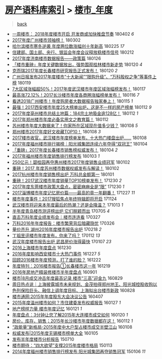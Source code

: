 [房产语料库索引](../../README.md)  > [楼市_年度](楼市_年度.md)
====
> [back](../README.md)

- [一周楼市： 2018年度楼市开启 开发商或加快推盘节奏](http://jkwz.applinzi.com/ittc/7087394523380712454.html#%E4%B8%80%E5%91%A8%E6%A5%BC%E5%B8%82%EF%BC%9A+2018%E5%B9%B4%E5%BA%A6%E6%A5%BC%E5%B8%82%E5%BC%80%E5%90%AF+%E5%BC%80%E5%8F%91%E5%95%86%E6%88%96%E5%8A%A0%E5%BF%AB%E6%8E%A8%E7%9B%98%E8%8A%82%E5%A5%8F) 180402 *6* 
- [2017年度广州楼市领袖榜！](http://jkwz.applinzi.com/ittc/7075927693592101899.html#2017%E5%B9%B4%E5%BA%A6%E5%B9%BF%E5%B7%9E%E6%A5%BC%E5%B8%82%E9%A2%86%E8%A2%96%E6%A6%9C%EF%BC%81) 180302  
- [哈尔滨楼市寒冬逆袭 年度两位数涨幅创十年新高](http://jkwz.applinzi.com/ittc/7073929032481899526.html#%E5%93%88%E5%B0%94%E6%BB%A8%E6%A5%BC%E5%B8%82%E5%AF%92%E5%86%AC%E9%80%86%E8%A2%AD+%E5%B9%B4%E5%BA%A6%E4%B8%A4%E4%BD%8D%E6%95%B0%E6%B6%A8%E5%B9%85%E5%88%9B%E5%8D%81%E5%B9%B4%E6%96%B0%E9%AB%98) 180225 *17* 
- [住建部、国土部、央行、银监会年度会议释放稳楼市信号](http://jkwz.applinzi.com/ittc/7069118439908443147.html#%E4%BD%8F%E5%BB%BA%E9%83%A8%E3%80%81%E5%9B%BD%E5%9C%9F%E9%83%A8%E3%80%81%E5%A4%AE%E8%A1%8C%E3%80%81%E9%93%B6%E7%9B%91%E4%BC%9A%E5%B9%B4%E5%BA%A6%E4%BC%9A%E8%AE%AE%E9%87%8A%E6%94%BE%E7%A8%B3%E6%A5%BC%E5%B8%82%E4%BF%A1%E5%8F%B7) 180212  
- [2017年度济南楼市数据报告——政策篇](http://jkwz.applinzi.com/ittc/7062859432034042887.html#2017%E5%B9%B4%E5%BA%A6%E6%B5%8E%E5%8D%97%E6%A5%BC%E5%B8%82%E6%95%B0%E6%8D%AE%E6%8A%A5%E5%91%8A%E2%80%94%E2%80%94%E6%94%BF%E7%AD%96%E7%AF%87) 180126  
- [「楼市重磅」年度关键数据放出，强势围观桂林楼市新走势](http://jkwz.applinzi.com/ittc/7060735792240919563.html#%E3%80%8C%E6%A5%BC%E5%B8%82%E9%87%8D%E7%A3%85%E3%80%8D%E5%B9%B4%E5%BA%A6%E5%85%B3%E9%94%AE%E6%95%B0%E6%8D%AE%E6%94%BE%E5%87%BA%EF%BC%8C%E5%BC%BA%E5%8A%BF%E5%9B%B4%E8%A7%82%E6%A1%82%E6%9E%97%E6%A5%BC%E5%B8%82%E6%96%B0%E8%B5%B0%E5%8A%BF) 180120 *4* 
- [克而瑞2017年度长春楼市研究报告正式发布！](http://jkwz.applinzi.com/ittc/7060510345284551686.html#%E5%85%8B%E8%80%8C%E7%91%9E2017%E5%B9%B4%E5%BA%A6%E9%95%BF%E6%98%A5%E6%A5%BC%E5%B8%82%E7%A0%94%E7%A9%B6%E6%8A%A5%E5%91%8A%E6%AD%A3%E5%BC%8F%E5%8F%91%E5%B8%83%EF%BC%81) 180120 *2* 
- [广州日报发布2017年度楼市“十大新闻”“限购升级”、“万科股权之争”等事件上榜](http://jkwz.applinzi.com/ittc/7060211689117451274.html#%E5%B9%BF%E5%B7%9E%E6%97%A5%E6%8A%A5%E5%8F%91%E5%B8%832017%E5%B9%B4%E5%BA%A6%E6%A5%BC%E5%B8%82%E2%80%9C%E5%8D%81%E5%A4%A7%E6%96%B0%E9%97%BB%E2%80%9D%E2%80%9C%E9%99%90%E8%B4%AD%E5%8D%87%E7%BA%A7%E2%80%9D%E3%80%81%E2%80%9C%E4%B8%87%E7%A7%91%E8%82%A1%E6%9D%83%E4%B9%8B%E4%BA%89%E2%80%9D%E7%AD%89%E4%BA%8B%E4%BB%B6%E4%B8%8A%E6%A6%9C) 180119  
- [7大区域涨幅超50%！2017年度武汉楼市年度区域涨幅榜发布！](http://jkwz.applinzi.com/ittc/7059569062080676874.html#7%E5%A4%A7%E5%8C%BA%E5%9F%9F%E6%B6%A8%E5%B9%85%E8%B6%8550%25%EF%BC%812017%E5%B9%B4%E5%BA%A6%E6%AD%A6%E6%B1%89%E6%A5%BC%E5%B8%82%E5%B9%B4%E5%BA%A6%E5%8C%BA%E5%9F%9F%E6%B6%A8%E5%B9%85%E6%A6%9C%E5%8F%91%E5%B8%83%EF%BC%81) 180117  
- [最高涨72.12%！2017长沙楼市年度各商圈涨幅榜单发布！](http://jkwz.applinzi.com/ittc/7059121265367843857.html#%E6%9C%80%E9%AB%98%E6%B6%A872.12%25%EF%BC%812017%E9%95%BF%E6%B2%99%E6%A5%BC%E5%B8%82%E5%B9%B4%E5%BA%A6%E5%90%84%E5%95%86%E5%9C%88%E6%B6%A8%E5%B9%85%E6%A6%9C%E5%8D%95%E5%8F%91%E5%B8%83%EF%BC%81) 180116 *7* 
- [看透2018广州楼市！年度购房者大数据报告独家奉上！](http://jkwz.applinzi.com/ittc/7058889518281655307.html#%E7%9C%8B%E9%80%8F2018%E5%B9%BF%E5%B7%9E%E6%A5%BC%E5%B8%82%EF%BC%81%E5%B9%B4%E5%BA%A6%E8%B4%AD%E6%88%BF%E8%80%85%E5%A4%A7%E6%95%B0%E6%8D%AE%E6%8A%A5%E5%91%8A%E7%8B%AC%E5%AE%B6%E5%A5%89%E4%B8%8A%EF%BC%81) 180115 *1* 
- [最强！2017西安楼市年度25大榜单出炉，这是不一样的房产榜单](http://jkwz.applinzi.com/ittc/7057797197670646790.html#%E6%9C%80%E5%BC%BA%EF%BC%812017%E8%A5%BF%E5%AE%89%E6%A5%BC%E5%B8%82%E5%B9%B4%E5%BA%A625%E5%A4%A7%E6%A6%9C%E5%8D%95%E5%87%BA%E7%82%89%EF%BC%8C%E8%BF%99%E6%98%AF%E4%B8%8D%E4%B8%80%E6%A0%B7%E7%9A%84%E6%88%BF%E4%BA%A7%E6%A6%9C%E5%8D%95) 180112 *9* 
- [2017年度亳州楼市总结土地篇：184宗土地吸金逾128亿！](http://jkwz.applinzi.com/ittc/7057686194727420944.html#2017%E5%B9%B4%E5%BA%A6%E4%BA%B3%E5%B7%9E%E6%A5%BC%E5%B8%82%E6%80%BB%E7%BB%93%E5%9C%9F%E5%9C%B0%E7%AF%87%EF%BC%9A184%E5%AE%97%E5%9C%9F%E5%9C%B0%E5%90%B8%E9%87%91%E9%80%BE128%E4%BA%BF%EF%BC%81) 180112 *1* 
- [2017年郑州楼市年度必备实用文之教育篇！](http://jkwz.applinzi.com/ittc/7057627686728369162.html#2017%E5%B9%B4%E9%83%91%E5%B7%9E%E6%A5%BC%E5%B8%82%E5%B9%B4%E5%BA%A6%E5%BF%85%E5%A4%87%E5%AE%9E%E7%94%A8%E6%96%87%E4%B9%8B%E6%95%99%E8%82%B2%E7%AF%87%EF%BC%81) 180112  
- [苏州楼市年度大数据来了！你家所在区域现在值多少钱？](http://jkwz.applinzi.com/ittc/7056222370220475408.html#%E8%8B%8F%E5%B7%9E%E6%A5%BC%E5%B8%82%E5%B9%B4%E5%BA%A6%E5%A4%A7%E6%95%B0%E6%8D%AE%E6%9D%A5%E4%BA%86%EF%BC%81%E4%BD%A0%E5%AE%B6%E6%89%80%E5%9C%A8%E5%8C%BA%E5%9F%9F%E7%8E%B0%E5%9C%A8%E5%80%BC%E5%A4%9A%E5%B0%91%E9%92%B1%EF%BC%9F) 180108 *5* 
- [郑州楼市2017年度好文收藏TOP10！](http://jkwz.applinzi.com/ittc/7056158096794059783.html#%E9%83%91%E5%B7%9E%E6%A5%BC%E5%B8%822017%E5%B9%B4%E5%BA%A6%E5%A5%BD%E6%96%87%E6%94%B6%E8%97%8FTOP10%EF%BC%81) 180108 *3* 
- [2017楼市收官，武汉楼市年度榜单发布，十大热门楼盘出炉……](http://jkwz.applinzi.com/ittc/7056154165993014283.html#2017%E6%A5%BC%E5%B8%82%E6%94%B6%E5%AE%98%EF%BC%8C%E6%AD%A6%E6%B1%89%E6%A5%BC%E5%B8%82%E5%B9%B4%E5%BA%A6%E6%A6%9C%E5%8D%95%E5%8F%91%E5%B8%83%EF%BC%8C%E5%8D%81%E5%A4%A7%E7%83%AD%E9%97%A8%E6%A5%BC%E7%9B%98%E5%87%BA%E7%82%89%E2%80%A6%E2%80%A6) 180108  
- [2017年度福州楼市排行揭榜｜阳光城集团连续六年夺得“双冠王”](http://jkwz.applinzi.com/ittc/7054671509543453702.html#2017%E5%B9%B4%E5%BA%A6%E7%A6%8F%E5%B7%9E%E6%A5%BC%E5%B8%82%E6%8E%92%E8%A1%8C%E6%8F%AD%E6%A6%9C%EF%BD%9C%E9%98%B3%E5%85%89%E5%9F%8E%E9%9B%86%E5%9B%A2%E8%BF%9E%E7%BB%AD%E5%85%AD%E5%B9%B4%E5%A4%BA%E5%BE%97%E2%80%9C%E5%8F%8C%E5%86%A0%E7%8E%8B%E2%80%9D) 180104  
- [「重磅」2017年度长春楼市销售榜权威发布！](http://jkwz.applinzi.com/ittc/7054648552234419206.html#%E3%80%8C%E9%87%8D%E7%A3%85%E3%80%8D2017%E5%B9%B4%E5%BA%A6%E9%95%BF%E6%98%A5%E6%A5%BC%E5%B8%82%E9%94%80%E5%94%AE%E6%A6%9C%E6%9D%83%E5%A8%81%E5%8F%91%E5%B8%83%EF%BC%81) 180104 *2* 
- [2017年福州楼市年度销售排行榜发布](http://jkwz.applinzi.com/ittc/7054288757803451409.html#2017%E5%B9%B4%E7%A6%8F%E5%B7%9E%E6%A5%BC%E5%B8%82%E5%B9%B4%E5%BA%A6%E9%94%80%E5%94%AE%E6%8E%92%E8%A1%8C%E6%A6%9C%E5%8F%91%E5%B8%83) 180103 *1* 
- [250亿元！碧桂园再夺惠州楼市2017年度销售业绩冠军](http://jkwz.applinzi.com/ittc/7054028502460793863.html#250%E4%BA%BF%E5%85%83%EF%BC%81%E7%A2%A7%E6%A1%82%E5%9B%AD%E5%86%8D%E5%A4%BA%E6%83%A0%E5%B7%9E%E6%A5%BC%E5%B8%822017%E5%B9%B4%E5%BA%A6%E9%94%80%E5%94%AE%E4%B8%9A%E7%BB%A9%E5%86%A0%E5%86%9B) 180102  
- [重磅！2017 年度苏州楼市数据权威发布与解读！](http://jkwz.applinzi.com/ittc/7053909056211649543.html#%E9%87%8D%E7%A3%85%EF%BC%812017+%E5%B9%B4%E5%BA%A6%E8%8B%8F%E5%B7%9E%E6%A5%BC%E5%B8%82%E6%95%B0%E6%8D%AE%E6%9D%83%E5%A8%81%E5%8F%91%E5%B8%83%E4%B8%8E%E8%A7%A3%E8%AF%BB%EF%BC%81) 180102  
- [2017杭州楼市年度销售榜出炉 万科总金额第一](http://jkwz.applinzi.com/ittc/7053590578682397703.html#2017%E6%9D%AD%E5%B7%9E%E6%A5%BC%E5%B8%82%E5%B9%B4%E5%BA%A6%E9%94%80%E5%94%AE%E6%A6%9C%E5%87%BA%E7%82%89+%E4%B8%87%E7%A7%91%E6%80%BB%E9%87%91%E9%A2%9D%E7%AC%AC%E4%B8%80) 180101  
- [重磅！2017武汉楼市年度销量TOP10榜单发布！](http://jkwz.applinzi.com/ittc/7052866230770205713.html#%E9%87%8D%E7%A3%85%EF%BC%812017%E6%AD%A6%E6%B1%89%E6%A5%BC%E5%B8%82%E5%B9%B4%E5%BA%A6%E9%94%80%E9%87%8FTOP10%E6%A6%9C%E5%8D%95%E5%8F%91%E5%B8%83%EF%BC%81) 171230 *2* 
- [2017年度东莞楼市政策大盘点，密密麻麻全是“限”](http://jkwz.applinzi.com/ittc/7052810759032013840.html#2017%E5%B9%B4%E5%BA%A6%E4%B8%9C%E8%8E%9E%E6%A5%BC%E5%B8%82%E6%94%BF%E7%AD%96%E5%A4%A7%E7%9B%98%E7%82%B9%EF%BC%8C%E5%AF%86%E5%AF%86%E9%BA%BB%E9%BA%BB%E5%85%A8%E6%98%AF%E2%80%9C%E9%99%90%E2%80%9D) 171230 *1* 
- [2017淄博楼市年度记忆房价篇——最高的竟一年翻番！](http://jkwz.applinzi.com/ittc/7051431326643651600.html#2017%E6%B7%84%E5%8D%9A%E6%A5%BC%E5%B8%82%E5%B9%B4%E5%BA%A6%E8%AE%B0%E5%BF%86%E6%88%BF%E4%BB%B7%E7%AF%87%E2%80%94%E2%80%94%E6%9C%80%E9%AB%98%E7%9A%84%E7%AB%9F%E4%B8%80%E5%B9%B4%E7%BF%BB%E7%95%AA%EF%BC%81) 171227 *11* 
- [楼市年度事件！2017搜狐焦点年终特辑即将开启](http://jkwz.applinzi.com/ittc/7039571750059246609.html#%E6%A5%BC%E5%B8%82%E5%B9%B4%E5%BA%A6%E4%BA%8B%E4%BB%B6%EF%BC%812017%E6%90%9C%E7%8B%90%E7%84%A6%E7%82%B9%E5%B9%B4%E7%BB%88%E7%89%B9%E8%BE%91%E5%8D%B3%E5%B0%86%E5%BC%80%E5%90%AF) 171124  
- [武汉楼市将迎来本年度最后的热潮？还是会降温？](http://jkwz.applinzi.com/ittc/7023842670315832336.html#%E6%AD%A6%E6%B1%89%E6%A5%BC%E5%B8%82%E5%B0%86%E8%BF%8E%E6%9D%A5%E6%9C%AC%E5%B9%B4%E5%BA%A6%E6%9C%80%E5%90%8E%E7%9A%84%E7%83%AD%E6%BD%AE%EF%BC%9F%E8%BF%98%E6%98%AF%E4%BC%9A%E9%99%8D%E6%B8%A9%EF%BC%9F) 171013 *1* 
- [半年度青岛楼市测评榜出炉 它们脱颖而出](http://jkwz.applinzi.com/ittc/6986889785707594756.html#%E5%8D%8A%E5%B9%B4%E5%BA%A6%E9%9D%92%E5%B2%9B%E6%A5%BC%E5%B8%82%E6%B5%8B%E8%AF%84%E6%A6%9C%E5%87%BA%E7%82%89+%E5%AE%83%E4%BB%AC%E8%84%B1%E9%A2%96%E8%80%8C%E5%87%BA) 170705 *4* 
- [直击万科年度业绩发布会｜楼市连连看](http://jkwz.applinzi.com/ittc/6949721786571817989.html#%E7%9B%B4%E5%87%BB%E4%B8%87%E7%A7%91%E5%B9%B4%E5%BA%A6%E4%B8%9A%E7%BB%A9%E5%8F%91%E5%B8%83%E4%BC%9A%EF%BD%9C%E6%A5%BC%E5%B8%82%E8%BF%9E%E8%BF%9E%E7%9C%8B) 170327  
- [万科2016年年度报告：楼市繁荣背后暗藏隐忧](http://jkwz.applinzi.com/ittc/6949450387605160965.html#%E4%B8%87%E7%A7%912016%E5%B9%B4%E5%B9%B4%E5%BA%A6%E6%8A%A5%E5%91%8A%EF%BC%9A%E6%A5%BC%E5%B8%82%E7%B9%81%E8%8D%A3%E8%83%8C%E5%90%8E%E6%9A%97%E8%97%8F%E9%9A%90%E5%BF%A7) 170326  
- [量价齐升 湖州2016年度楼市报告出炉](http://jkwz.applinzi.com/ittc/6935819819487331333.html#%E9%87%8F%E4%BB%B7%E9%BD%90%E5%8D%87+%E6%B9%96%E5%B7%9E2016%E5%B9%B4%E5%BA%A6%E6%A5%BC%E5%B8%82%E6%8A%A5%E5%91%8A%E5%87%BA%E7%82%89) 170218 *2* 
- [丁祖昱评楼市年度发布，你来了吗？](http://jkwz.applinzi.com/ittc/6922146557314204676.html#%E4%B8%81%E7%A5%96%E6%98%B1%E8%AF%84%E6%A5%BC%E5%B8%82%E5%B9%B4%E5%BA%A6%E5%8F%91%E5%B8%83%EF%BC%8C%E4%BD%A0%E6%9D%A5%E4%BA%86%E5%90%97%EF%BC%9F) 170112 *13* 
- [武汉年度楼市报告出炉 武昌房价涨得最快](http://jkwz.applinzi.com/ittc/6920442448458548228.html#%E6%AD%A6%E6%B1%89%E5%B9%B4%E5%BA%A6%E6%A5%BC%E5%B8%82%E6%8A%A5%E5%91%8A%E5%87%BA%E7%82%89+%E6%AD%A6%E6%98%8C%E6%88%BF%E4%BB%B7%E6%B6%A8%E5%BE%97%E6%9C%80%E5%BF%AB) 170107 *23* 
- [2016上海楼市年度盘点](http://jkwz.applinzi.com/ittc/6917482839590568965.html#2016%E4%B8%8A%E6%B5%B7%E6%A5%BC%E5%B8%82%E5%B9%B4%E5%BA%A6%E7%9B%98%E7%82%B9) 161230  
- [2016年度影响西安楼市十大热门事件](http://jkwz.applinzi.com/ittc/6916226502344836100.html#2016%E5%B9%B4%E5%BA%A6%E5%BD%B1%E5%93%8D%E8%A5%BF%E5%AE%89%E6%A5%BC%E5%B8%82%E5%8D%81%E5%A4%A7%E7%83%AD%E9%97%A8%E4%BA%8B%E4%BB%B6) 161227 *5* 
- [回顾2016楼市年度预测，打了谁的脸？](http://jkwz.applinzi.com/ittc/6914404992151979012.html#%E5%9B%9E%E9%A1%BE2016%E6%A5%BC%E5%B8%82%E5%B9%B4%E5%BA%A6%E9%A2%84%E6%B5%8B%EF%BC%8C%E6%89%93%E4%BA%86%E8%B0%81%E7%9A%84%E8%84%B8%EF%BC%9F) 161222  
- [年度特刊：2016楼市报告①长春楼市这一年](http://jkwz.applinzi.com/ittc/6913357674644505605.html#%E5%B9%B4%E5%BA%A6%E7%89%B9%E5%88%8A%EF%BC%9A2016%E6%A5%BC%E5%B8%82%E6%8A%A5%E5%91%8A%E2%91%A0%E9%95%BF%E6%98%A5%E6%A5%BC%E5%B8%82%E8%BF%99%E4%B8%80%E5%B9%B4) 161219  
- [2016年房地产精装修楼市半年度盘点](http://jkwz.applinzi.com/ittc/6872917116520498181.html#2016%E5%B9%B4%E6%88%BF%E5%9C%B0%E4%BA%A7%E7%B2%BE%E8%A3%85%E4%BF%AE%E6%A5%BC%E5%B8%82%E5%8D%8A%E5%B9%B4%E5%BA%A6%E7%9B%98%E7%82%B9) 160901  
- [楼市|8月成交冲击年度最高记录 楼市“三高”迎金九](http://jkwz.applinzi.com/ittc/6871821337840059396.html#%E6%A5%BC%E5%B8%82%7C8%E6%9C%88%E6%88%90%E4%BA%A4%E5%86%B2%E5%87%BB%E5%B9%B4%E5%BA%A6%E6%9C%80%E9%AB%98%E8%AE%B0%E5%BD%95+%E6%A5%BC%E5%B8%82%E2%80%9C%E4%B8%89%E9%AB%98%E2%80%9D%E8%BF%8E%E9%87%91%E4%B9%9D) 160829  
- [周日热点说｜上海披露城市未来规划、金茂拍得郑州地王、阳光城控股收购以色列保险巨头、融信上调年度目标、上海拟出台楼市新政](http://jkwz.applinzi.com/ittc/6871308797942957061.html#%E5%91%A8%E6%97%A5%E7%83%AD%E7%82%B9%E8%AF%B4%EF%BD%9C%E4%B8%8A%E6%B5%B7%E6%8A%AB%E9%9C%B2%E5%9F%8E%E5%B8%82%E6%9C%AA%E6%9D%A5%E8%A7%84%E5%88%92%E3%80%81%E9%87%91%E8%8C%82%E6%8B%8D%E5%BE%97%E9%83%91%E5%B7%9E%E5%9C%B0%E7%8E%8B%E3%80%81%E9%98%B3%E5%85%89%E5%9F%8E%E6%8E%A7%E8%82%A1%E6%94%B6%E8%B4%AD%E4%BB%A5%E8%89%B2%E5%88%97%E4%BF%9D%E9%99%A9%E5%B7%A8%E5%A4%B4%E3%80%81%E8%9E%8D%E4%BF%A1%E4%B8%8A%E8%B0%83%E5%B9%B4%E5%BA%A6%E7%9B%AE%E6%A0%87%E3%80%81%E4%B8%8A%E6%B5%B7%E6%8B%9F%E5%87%BA%E5%8F%B0%E6%A5%BC%E5%B8%82%E6%96%B0%E6%94%BF) 160828  
- [楼市通网:2015年年度股东大会决议公告](http://jkwz.applinzi.com/ittc/6818390217010447365.html#%E6%A5%BC%E5%B8%82%E9%80%9A%E7%BD%91%3A2015%E5%B9%B4%E5%B9%B4%E5%BA%A6%E8%82%A1%E4%B8%9C%E5%A4%A7%E4%BC%9A%E5%86%B3%E8%AE%AE%E5%85%AC%E5%91%8A) 160407  
- [2015年度温州楼市如何？市住建委发布权威报告](http://jkwz.applinzi.com/ittc/6792055007721554948.html#2015%E5%B9%B4%E5%BA%A6%E6%B8%A9%E5%B7%9E%E6%A5%BC%E5%B8%82%E5%A6%82%E4%BD%95%EF%BC%9F%E5%B8%82%E4%BD%8F%E5%BB%BA%E5%A7%94%E5%8F%91%E5%B8%83%E6%9D%83%E5%A8%81%E6%8A%A5%E5%91%8A) 160127 *1* 
- [地产榜样力量 楼市年度记忆](http://jkwz.applinzi.com/ittc/6789718205916513284.html#%E5%9C%B0%E4%BA%A7%E6%A6%9C%E6%A0%B7%E5%8A%9B%E9%87%8F+%E6%A5%BC%E5%B8%82%E5%B9%B4%E5%BA%A6%E8%AE%B0%E5%BF%86) 160121 *1* 
- [年度盘点：3分钟让您了解2015年大连楼市成交如何](http://jkwz.applinzi.com/ittc/6789470991386412036.html#%E5%B9%B4%E5%BA%A6%E7%9B%98%E7%82%B9%EF%BC%9A3%E5%88%86%E9%92%9F%E8%AE%A9%E6%82%A8%E4%BA%86%E8%A7%A32015%E5%B9%B4%E5%A4%A7%E8%BF%9E%E6%A5%BC%E5%B8%82%E6%88%90%E4%BA%A4%E5%A6%82%E4%BD%95) 160120 *1* 
- [房价，库存，销售；2015年长沙楼市年度数据都在这！](http://jkwz.applinzi.com/ittc/6786451337218884612.html#%E6%88%BF%E4%BB%B7%EF%BC%8C%E5%BA%93%E5%AD%98%EF%BC%8C%E9%94%80%E5%94%AE%EF%BC%9B2015%E5%B9%B4%E9%95%BF%E6%B2%99%E6%A5%BC%E5%B8%82%E5%B9%B4%E5%BA%A6%E6%95%B0%E6%8D%AE%E9%83%BD%E5%9C%A8%E8%BF%99%EF%BC%81) 160112 *1* 
- [“政能量”新格局-2015年度中大户型占楼市成交半壁江山](http://jkwz.applinzi.com/ittc/6785007251769263108.html#%E2%80%9C%E6%94%BF%E8%83%BD%E9%87%8F%E2%80%9D%E6%96%B0%E6%A0%BC%E5%B1%80-2015%E5%B9%B4%E5%BA%A6%E4%B8%AD%E5%A4%A7%E6%88%B7%E5%9E%8B%E5%8D%A0%E6%A5%BC%E5%B8%82%E6%88%90%E4%BA%A4%E5%8D%8A%E5%A3%81%E6%B1%9F%E5%B1%B1) 160108  
- [权威发布|2015年度无锡楼市榜单大全](http://jkwz.applinzi.com/ittc/6783773821194732549.html#%E6%9D%83%E5%A8%81%E5%8F%91%E5%B8%83%7C2015%E5%B9%B4%E5%BA%A6%E6%97%A0%E9%94%A1%E6%A5%BC%E5%B8%82%E6%A6%9C%E5%8D%95%E5%A4%A7%E5%85%A8) 160105  
- [发布半年度楼市分析报告](http://jkwz.applinzi.com/ittc/547650615030010730.html#%E5%8F%91%E5%B8%83%E5%8D%8A%E5%B9%B4%E5%BA%A6%E6%A5%BC%E5%B8%82%E5%88%86%E6%9E%90%E6%8A%A5%E5%91%8A) 150710  
- [楼市期待：“四大欲望”支撑2015年度楼市格局](http://jkwz.applinzi.com/ittc/547650611386051822.html#%E6%A5%BC%E5%B8%82%E6%9C%9F%E5%BE%85%EF%BC%9A%E2%80%9C%E5%9B%9B%E5%A4%A7%E6%AC%B2%E6%9C%9B%E2%80%9D%E6%94%AF%E6%92%912015%E5%B9%B4%E5%BA%A6%E6%A5%BC%E5%B8%82%E6%A0%BC%E5%B1%80) 150113  
- [2014年度福州楼市销售排行榜发布 阳光城集团再夺销售冠军](http://jkwz.applinzi.com/ittc/547650611386899607.html#2014%E5%B9%B4%E5%BA%A6%E7%A6%8F%E5%B7%9E%E6%A5%BC%E5%B8%82%E9%94%80%E5%94%AE%E6%8E%92%E8%A1%8C%E6%A6%9C%E5%8F%91%E5%B8%83+%E9%98%B3%E5%85%89%E5%9F%8E%E9%9B%86%E5%9B%A2%E5%86%8D%E5%A4%BA%E9%94%80%E5%94%AE%E5%86%A0%E5%86%9B) 150106 *11* 
